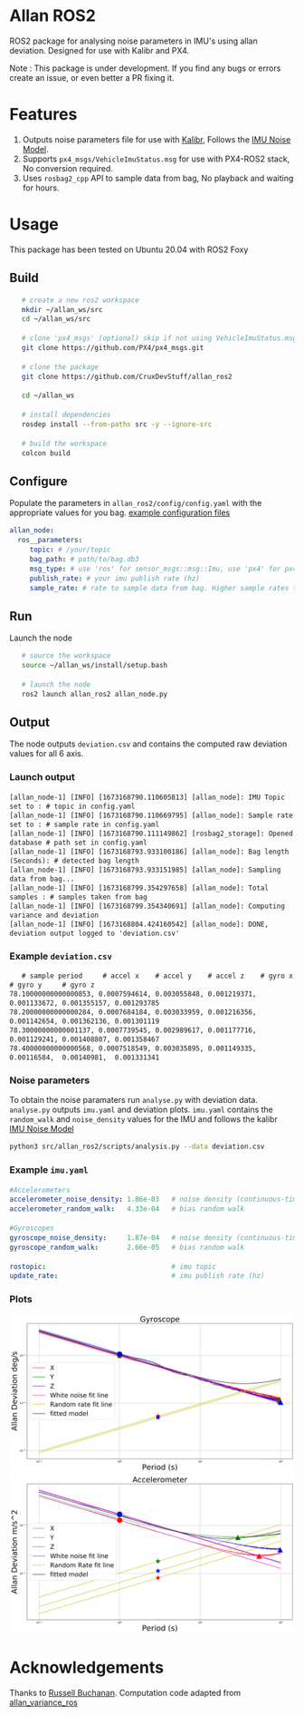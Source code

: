 # Allan ROS2 

ROS2 package for analysing noise parameters in IMU's using allan deviation. Designed for use with Kalibr and PX4. 

Note : This package is under development. If you find any bugs or errors create an issue, or even better a PR fixing it.

# Features 
1. Outputs noise parameters file for use with [Kalibr](https://github.com/ethz-asl/kalibr), Follows the [IMU Noise Model](https://github.com/ethz-asl/kalibr/wiki/IMU-Noise-Model).
2. Supports ```px4_msgs/VehicleImuStatus.msg``` for use with PX4-ROS2 stack, No conversion required.
3. Uses ```rosbag2_cpp``` API to sample data from bag, No playback and waiting for hours. 


# Usage 

This package has been tested on Ubuntu 20.04 with ROS2 Foxy 

## Build
```bash 
   # create a new ros2 workspace 
   mkdir ~/allan_ws/src 
   cd ~/allan_ws/src
   
   # clone 'px4_msgs' (optional) skip if not using VehicleImuStatus.msg
   git clone https://github.com/PX4/px4_msgs.git
   
   # clone the package
   git clone https://github.com/CruxDevStuff/allan_ros2
   
   cd ~/allan_ws
   
   # install dependencies
   rosdep install --from-paths src -y --ignore-src
   
   # build the workspace
   colcon build 
```
## Configure
Populate the parameters in ```allan_ros2/config/config.yaml``` with the appropriate values for you bag. [example configuration files](https://github.com/CruxDevStuff/allan_ros2_dev/tree/main/config)
```yaml
allan_node:
  ros__parameters:
     topic: # /your/topic 
     bag_path: # path/to/bag.db3
     msg_type: # use 'ros' for sensor_msgs::msg::Imu, use 'px4' for px4_msgs::msg::VehicleImuStatus
     publish_rate: # your imu publish rate (hz) 
     sample_rate: # rate to sample data from bag. Higher sample rates take longer to compute 
```
## Run 
Launch the node 
```bash
   # source the workspace 
   source ~/allan_ws/install/setup.bash
   
   # launch the node 
   ros2 launch allan_ros2 allan_node.py
```
## Output 
The node outputs ```deviation.csv``` and contains the computed raw deviation values for all 6 axis. 

### Launch output
```
[allan_node-1] [INFO] [1673168790.110605813] [allan_node]: IMU Topic set to : # topic in config.yaml
[allan_node-1] [INFO] [1673168790.110669795] [allan_node]: Sample rate set to : # sample rate in config.yaml
[allan_node-1] [INFO] [1673168790.111149862] [rosbag2_storage]: Opened database # path set in config.yaml
[allan_node-1] [INFO] [1673168793.933100186] [allan_node]: Bag length (Seconds): # detected bag length 
[allan_node-1] [INFO] [1673168793.933151985] [allan_node]: Sampling data from bag...
[allan_node-1] [INFO] [1673168799.354297658] [allan_node]: Total samples : # samples taken from bag 
[allan_node-1] [INFO] [1673168799.354340691] [allan_node]: Computing variance and deviation
[allan_node-1] [INFO] [1673168804.424160542] [allan_node]: DONE, deviation output logged to 'deviation.csv'
```

### Example ```deviation.csv```

```
   # sample period     # accel x    # accel y    # accel z    # gyro x     # gyro y     # gyro z
78.10000000000000853, 0.0007594614, 0.003055848, 0.001219371, 0.001133672, 0.001355157, 0.001293785
78.20000000000000284, 0.0007684184, 0.003033959, 0.001216356, 0.001142654, 0.001362136, 0.001301119
78.30000000000001137, 0.0007739545, 0.002989617, 0.001177716, 0.001129241, 0.001408807, 0.001358467
78.40000000000000568, 0.0007518549, 0.003035895, 0.001149335, 0.00116584,  0.00140981,  0.001331341
```
### Noise parameters
To obtain the noise paramaters run ```analyse.py``` with deviation data. 
```analyse.py``` outputs ```imu.yaml``` and deviation plots. ```imu.yaml``` contains the ```random_walk``` and ```noise_density``` values for the IMU and follows the kalibr [IMU Noise Model](https://github.com/ethz-asl/kalibr/wiki/IMU-Noise-Model) 
```bash
python3 src/allan_ros2/scripts/analysis.py --data deviation.csv
```
### Example ```imu.yaml```
```yaml
#Accelerometers
accelerometer_noise_density: 1.86e-03   # noise density (continuous-time)
accelerometer_random_walk:   4.33e-04   # bias random walk

#Gyroscopes
gyroscope_noise_density:     1.87e-04   # noise density (continuous-time)
gyroscope_random_walk:       2.66e-05   # bias random walk

rostopic:                               # imu topic
update_rate:                            # imu publish rate (hz)
```
### Plots
<img src="assets/gyro.png"/>
<img src="assets/acceleration.png"/>

# Acknowledgements 
Thanks to [Russell Buchanan](https://raabuchanan.com/). Computation code adapted from [allan_variance_ros](https://github.com/ori-drs/allan_variance_ros)
